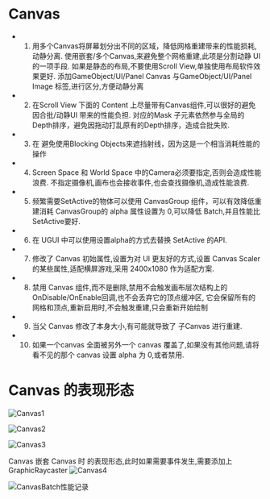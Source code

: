 # Canvas

* 1. 用多个Canvas将屏幕划分出不同的区域，降低网格重建带来的性能损耗,动静分离.
     使用嵌套/多个Canvas,来避免整个网格重建,此项是分割动静 UI 的一项手段.
     如果是静态的布局,不要使用Scroll View,单独使用布局软件效果更好.
     添加GameObject/UI/Panel Canvas 与GameObject/UI/Panel Image 标签,进行区分,方便动静分离

* 2. 在Scroll View 下面的 Content 上尽量带有Canvas组件,可以很好的避免因合批/动静UI 带来的性能负担.
     对应的Mask 子元素依然参与全局的Depth排序，避免因拖动打乱原有的Depth排序，造成合批失败.
    
* 3. 在 避免使用Blocking Objects来遮挡射线，因为这是一个相当消耗性能的操作
    
* 4. Screen Space 和 World Space 中的Camera必须要指定,否则会造成性能浪费.
     不指定摄像机,画布也会接收事件,也会查找摄像机,造成性能浪费.
    
* 5. 频繁需要SetActive的物体可以使用 CanvasGroup 组件，可以有效降低重建消耗
     CanvasGroup的 alpha 属性设置为 0,可以降低 Batch,并且性能比SetActive要好.

* 6. 在 UGUI 中可以使用设置alpha的方式去替换 SetActive 的API.
    
* 7. 修改了 Canvas 初始属性,设置为对 UI 更友好的方式,设置 Canvas Scaler的某些属性,适配横屏游戏,采用 2400x1080 作为适配方案.
     
* 8. 禁用 Canvas 组件,而不是删除,禁用不会触发画布层次结构上的OnDisable/OnEnable回调,也不会丢弃它的顶点缓冲区,
     它会保留所有的网格和顶点,重新启用时,不会触发重建,只会重新开始绘制
     
* 9. 当父 Canvas 修改了本身大小,有可能就导致了 子Canvas 进行重建.
     
* 10. 如果一个canvas 全面被另外一个 canvas 覆盖了,如果没有其他问题,请将看不见的那个 canvas 设置 alpha 为 0,或者禁用.

# Canvas 的表现形态

![Canvas1](Canvas1.png)

![Canvas2](Canvas1.png)

![Canvas3](Canvas1.png)


Canvas 嵌套 Canvas 时 的表现形态,此时如果需要事件发生,需要添加上 GraphicRaycaster
![Canvas4](Canvas1.png)



![CanvasBatch性能记录](CanvasBatch性能记录.png)


